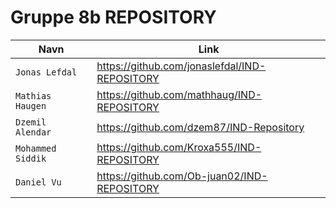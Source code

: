 <h1> Gruppe 8b REPOSITORY </h1>

| Navn | Link |
| --- | --- |
| `Jonas Lefdal` | https://github.com/jonaslefdal/IND-REPOSITORY |
| `Mathias Haugen`  |https://github.com/mathhaug/IND-REPOSITORY  |  
| `Dzemil Alendar` |https://github.com/dzem87/IND-Repository  |
| `Mohammed Siddik` | https://github.com/Kroxa555/IND-REPOSITORY |
| `Daniel Vu` | https://github.com/Ob-juan02/IND-REPOSITORY |
